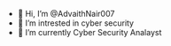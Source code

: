 - 👋 Hi, I’m @AdvaithNair007
- 👀 I’m intrested in cyber security  
- 🌱 I’m currently Cyber Security Analayst

<!---
AdvaithNair007/AdvaithNair007 is a ✨ special ✨ repository because its `README.md` (this file) appears on your GitHub profile.
You can click the Preview link to take a look at your changes.
--->
